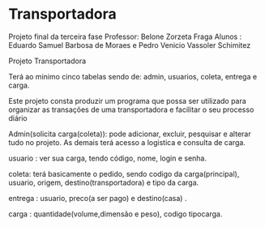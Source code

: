 # Transportadora

Projeto final da terceira fase 
Professor: Belone Zorzeta Fraga
Alunos : Eduardo Samuel Barbosa de Moraes e Pedro Venicio Vassoler Schimitez

Projeto Transportadora

Terá ao minimo cinco tabelas sendo de: admin, usuarios, coleta, entrega e carga.

Este projeto consta produzir um programa que possa ser utilizado para organizar as transações de uma transportadora e facilitar o seu processo diário

Admin(solicita carga(coleta)): pode adicionar, excluir, pesquisar e alterar tudo no projeto. As demais terá acesso a logistica e consulta de carga.

usuario : ver sua carga, tendo código, nome, login e senha.

coleta: terá basicamente o pedido, sendo codigo da carga(principal), usuario, origem, destino(transportadora) e  tipo da carga.

entrega : usuario, preco(a ser pago) e destino(casa) .

carga : quantidade(volume,dimensão e peso), codigo tipocarga.
